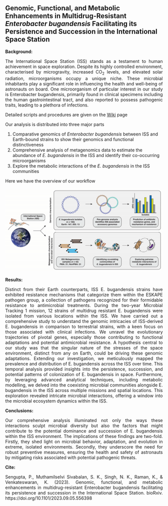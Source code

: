 ## Genomic, Functional, and Metabolic Enhancements in Multidrug-Resistant _Enterobacter bugandensis_ Facilitating its Persistence and Succession in the International Space Station


**Background:**

<p align="justify"> 
The International Space Station (ISS) stands as a testament to human achievement in space exploration. Despite its highly controlled environment, characterised by microgravity, increased CO<sub>2</sub> levels, and elevated solar radiation, microorganisms occupy a unique niche. These microbial inhabitants play a significant role in influencing the health and well-being of astronauts on board. One microorganism of particular interest in our study is Enterobacter bugandensis, primarily found in clinical specimens including the human gastrointestinal tract, and also reported to possess pathogenic traits, leading to a plethora of infections.
</p>

Detailed scripts and procedures are given on the [Wiki](https://github.com/RamanLab/ISS_Enterobacter/wiki) page

Our analysis is distributed into three major parts
1. Comparative genomics of _Enterobacter bugandensis_ between ISS and Earth-bound strains to show their genomics and functional distinctiveness
2. Comprehensive analysis of metagenomics data to estimate the abundance of _E. bugandensis_ in the ISS and identify their co-occurring microorganisms
3. Explore the metabolic interactions of the _E. bugandensis_ in the ISS communities

Here we have the overview of our workflow
<p align="center">
<a href="https://github.com/RamanLab/ISS_Enterobacter/blob/main/Figure%201.png"><img src="https://github.com/RamanLab/ISS_Enterobacter/blob/main/Figure%201.png"></a>
</p>


**Results:**

<p align="justify">
Distinct from their Earth counterparts, ISS E. bugandensis strains have exhibited resistance mechanisms that categorize them within the ESKAPE pathogen group, a collection of pathogens recognized for their formidable resistance to antimicrobial treatments. During the two-year Microbial Tracking 1 mission, 12 strains of multidrug resistant E. bugandensis were isolated from various locations within the ISS. We have carried out a comprehensive study to understand the genomic intricacies of ISS-derived E. bugandensis in comparison to terrestrial strains, with a keen focus on those associated with clinical infections. We unravel the evolutionary trajectories of pivotal genes, especially those contributing to functional adaptations and potential antimicrobial resistance. A hypothesis central to our study was that the singular nature of the stresses of the space environment, distinct from any on Earth, could be driving these genomic adaptations. Extending our investigation, we meticulously mapped the prevalence and distribution of E. bugandensis across the ISS over time. This temporal analysis provided insights into the persistence, succession, and potential patterns of colonization of E. bugandensis in space. Furthermore, by leveraging advanced analytical techniques, including metabolic modelling, we delved into the coexisting microbial communities alongside E. bugandensis in the ISS across multiple missions and spatial locations. This exploration revealed intricate microbial interactions, offering a window into the microbial ecosystem dynamics within the ISS.
</p>

**Conclusions:** 

<p align="justify">
Our comprehensive analysis illuminated not only the ways these interactions sculpt microbial diversity but also the factors that might contribute to the potential dominance and succession of E. bugandensis within the ISS environment. The implications of these findings are two-fold. Firstly, they shed light on microbial behavior, adaptation, and evolution in extreme, isolated environments. Secondly, they underscore the need for robust preventive measures, ensuring the health and safety of astronauts by mitigating risks associated with potential pathogenic threats.
</p>



**Cite:**

<p align="justify">
Sengupta, P., Muthamilselvi Sivabalan, S. K., Singh, N. K., Raman, K., & Venkateswaran, K. (2023). Genomic, functional, and metabolic enhancements in multidrug-resistant Enterobacter bugandensis facilitating its persistence and succession in the International Space Station. bioRxiv. https://doi.org/10.1101/2023.09.05.556398
</p>

